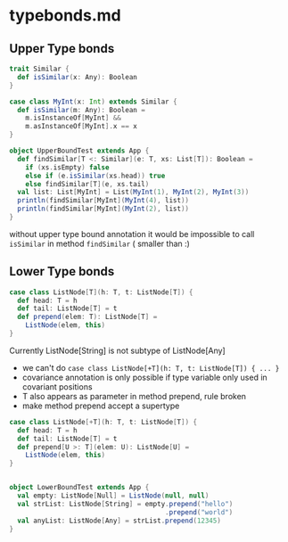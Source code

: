 # typebonds.md

## Upper Type bonds

```scala
trait Similar {
  def isSimilar(x: Any): Boolean
}

case class MyInt(x: Int) extends Similar {
  def isSimilar(m: Any): Boolean =
    m.isInstanceOf[MyInt] &&
    m.asInstanceOf[MyInt].x == x
}

object UpperBoundTest extends App {
  def findSimilar[T <: Similar](e: T, xs: List[T]): Boolean =
    if (xs.isEmpty) false
    else if (e.isSimilar(xs.head)) true
    else findSimilar[T](e, xs.tail)
  val list: List[MyInt] = List(MyInt(1), MyInt(2), MyInt(3))
  println(findSimilar[MyInt](MyInt(4), list))
  println(findSimilar[MyInt](MyInt(2), list))
}
```

without upper type bound annotation it would be impossible to call `isSimilar` in method `findSimilar`  ( smaller than :)

## Lower Type bonds

```scala
case class ListNode[T](h: T, t: ListNode[T]) {
  def head: T = h
  def tail: ListNode[T] = t
  def prepend(elem: T): ListNode[T] =
    ListNode(elem, this)
}
```

Currently ListNode[String] is not subtype of ListNode[Any]
- we can't do `case class ListNode[+T](h: T, t: ListNode[T]) { ... }`
- covariance annotation is only possible if type variable only used in covariant positions
- T also appears as parameter in method prepend, rule broken 
- make method prepend accept a supertype

```scala
case class ListNode[+T](h: T, t: ListNode[T]) {
  def head: T = h
  def tail: ListNode[T] = t
  def prepend[U >: T](elem: U): ListNode[U] =
    ListNode(elem, this)
}


object LowerBoundTest extends App {
  val empty: ListNode[Null] = ListNode(null, null)
  val strList: ListNode[String] = empty.prepend("hello")
                                       .prepend("world")
  val anyList: ListNode[Any] = strList.prepend(12345)
}
```

